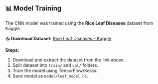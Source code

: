 ## 📊 Model Training  
The CNN model was trained using the **Rice Leaf Diseases** dataset from Kaggle.  

📥 **Download Dataset:** [Rice Leaf Diseases – Kaggle](https://www.kaggle.com/datasets/vbookshelf/rice-leaf-diseases)  

**Steps:**  
1. Download and extract the dataset from the link above.  
2. Split dataset into `train/` and `val/` folders.  
3. Train the model using TensorFlow/Keras.  
4. Save model as `model/leaf_model.h5`.  
